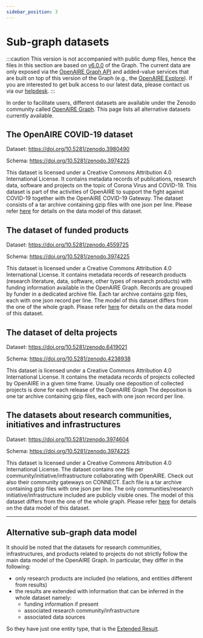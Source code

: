 ```yaml
---
sidebar_position: 3
---
```


# Sub-graph datasets

:::caution
This version is not accompanied with public dump files, hence the files in this section are based on [v6.0.0](/docs/6.0.0/) of the Graph. The current data are only exposed via the [OpenAIRE Graph API](https://graph.openaire.eu/develop/) and added-value services that are built on top of this version of the Graph (e.g., the [OpenAIRE Explore](https://explore.openaire.eu/)). If you are interested to get bulk access to our latest data, please contact us via our [helpdesk](https://graph.openaire.eu/support).
:::

In order to facilitate users, different datasets are available under the Zenodo community called [OpenAIRE Graph](https://zenodo.org/communities/openaire-research-graph).
This page lists all alternative datasets currently available.


## The OpenAIRE COVID-19 dataset

Dataset: https://doi.org/10.5281/zenodo.3980490

Schema: https://doi.org/10.5281/zenodo.3974225
    
This dataset is licensed under a Creative Commons Attribution 4.0 International License.
It contains metadata records of publications, research data, software and projects on the topic of Corona Virus and COVID-19. 
This dataset is part of the activities of OpenAIRE to support the fight against COVID-19 together with the OpenAIRE COVID-19 Gateway. 
The dataset consists of a tar archive containing gzip files with one json per line. Please refer [here](#alternative-sub-graph-data-model) for details on the data model of this dataset.

## The dataset of funded products

Dataset: https://doi.org/10.5281/zenodo.4559725

Schema: https://doi.org/10.5281/zenodo.3974225

This dataset is licensed under a Creative Commons Attribution 4.0 International License.
It contains metadata records of research products (research literature, data, software, other types of research products) with funding 
information available in the OpenAIRE Graph. Records are grouped by funder in a dedicated archive file. Each tar archive contains 
gzip files, each with one json record per line. The model of this dataset differs from the one of the whole graph.
Please refer [here](#alternative-sub-graph-data-model) for details on the data model of this dataset.

## The dataset of delta projects

Dataset: https://doi.org/10.5281/zenodo.6419021

Schema: https://doi.org/10.5281/zenodo.4238938
  
This dataset is licensed under a Creative Commons Attribution 4.0 International License.
It contains the metadata records of projects collected by OpenAIRE in a given time frame. Usually one deposition of collected projects is done for each release of the OpenAIRE Graph
The deposition is one tar archive containing gzip files, each with one json record per line.

## The datasets about research communities, initiatives and infrastructures

Dataset: https://doi.org/10.5281/zenodo.3974604

Schema: https://doi.org/10.5281/zenodo.3974225

This dataset is licensed under a Creative Commons Attribution 4.0 International License.
The dataset contains one file per community/initiative/infrastructure collaborating with OpenAIRE. Check out also their community gateways on 
CONNECT. Each file is a tar archive containing gzip files with one json per line. The only communities/research initiative/infrastructure included are publicly visible ones.
The model of this dataset differs from the one of the whole graph.
Please refer [here](#alternative-sub-graph-data-model) for details on the data model of this dataset.

--- 

## Alternative sub-graph data model

It should be noted that the datasets for research communities, infrastructures, and products related to projects do not strictly follow the main data model of the OpenAIRE Graph. In particular, they differ in the following:

* only research products are included (no relations, and entities different from results)
* the results are extended with information that can be inferred in the whole dataset namely:
  * funding information if present
  * associated research community/infrastructure 
  * associated data sources 

So they have just one entity type, that is the [Extended Result](alternative-model/extendedresult.md).
